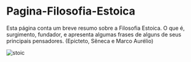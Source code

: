 # Pagina-Filosofia-Estoica

Esta página conta um breve resumo sobre a Filosofia Estoica. O que é, surgimento, fundador, e apresenta algumas frases de alguns de seus principais pensadores. (Epicteto, Sêneca e Marco Aurélio)

![stoic](https://user-images.githubusercontent.com/99768939/225618452-c6ce91b3-14e3-4d97-9a5f-2428a2d2b433.png)
